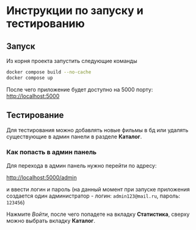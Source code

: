 # Инструкции по запуску и тестированию

## Запуск

Из корня проекта запустить следующие команды

```sh
docker compose build --no-cache
docker compose up
```

После чего приложение будет доступно на 5000 порту:
<http://localhost:5000>

## Тестирование

Для тестирования можно добавлять новые фильмы в бд или удалять существующие в админ панели в разделе **Каталог**.

### Как попасть в админ панель

Для перехода в админ панель нужно перейти по адресу:

<http://localhost:5000/admin>

и ввести логин и пароль (на данный момент при запуске приложения создается один администратор - логин: `admin123@mail.ru`, пароль: `123456`)

Нажмите *Войти*, после чего попадете на вкладку **Статистика**, сверху можно выбрать вкладку **Каталог**.

